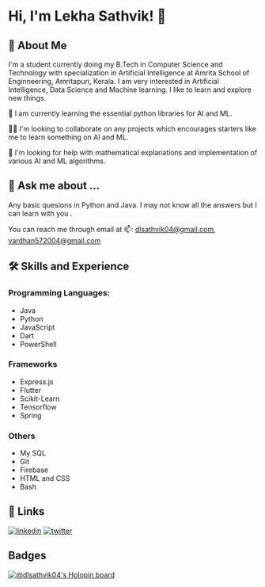 
# Hi, I'm Lekha Sathvik! 👋


## 🚀 About Me
I'm a student currently doing my B.Tech in Computer Science and Technology with specialization in Artificial Intelligence
at Amrita School of Enginneering, Amritapuri, Kerala.
I am very interested in Artificial Intelligence, Data Science and Machine learning. 
I like to learn and explore new things. 

🧠 I am currently learning the essential python libraries for AI and ML.
 

👯‍♀️ I'm looking to collaborate on any projects which encourages starters like me 
to learn something on AI and ML.


🤔 I'm looking for help with mathematical explanations and implementation of various AI and ML algorithms.

## 💬 Ask me about ...
Any basic quesions in Python and Java. I may not know all the answers but I can learn with you .

You can reach me through email at 📫: dlsathvik04@gmail.com, vardhan572004@gmail.com

## 🛠 Skills and Experience
<div>

### Programming Languages:

 <ul>
  <li>Java</li>
  <li>Python</li>
  <li>JavaScript</li>
  <li>Dart</li>
  <li>PowerShell</li>
 </ul>
 
 ### Frameworks
 
 <ul>
  <li>Express.js</li>
  <li>Flutter</li>
  <li>Scikit-Learn</li>
  <li>Tensorflow</li>
  <li>Spring</li>
 </ul>

 ### Others
 <ul>
  <li>My SQL</li>
  <li>Git</li>
  <li>Firebase</li>
  <li>HTML and CSS</li>
  <li>Bash</li>
 </ul>
<!--   <img src="https://github.com/devicons/devicon/blob/master/icons/java/java-original-wordmark.svg" title="Java" alt="Java" width="80" height="80"/>
  <img src="https://github.com/devicons/devicon/blob/master/icons/flutter/flutter-original.svg" title="Flutter" alt="Flutter" width="80" height="80"/>
  <img src="https://github.com/devicons/devicon/blob/master/icons/mysql/mysql-original-wordmark.svg" title="MySQL"  alt="MySQL" width="80" height="80"/>
  <img src="https://github.com/devicons/devicon/blob/master/icons/nodejs/nodejs-original-wordmark.svg" title="NodeJS" alt="NodeJS" width="80" height="80"/>&nbsp; -->
<!--   <img src="https://github.com/devicons/devicon/blob/master/icons/git/git-original.svg" title="Git" **alt="Git" width="80" height="80"/>
  <img src="https://github.com/devicons/devicon/blob/master/icons/python/python-original.svg" title="Python" **alt="Python" width="80" height="80"/> -->
 
</div>


## 🔗 Links

[![linkedin](https://img.shields.io/badge/linkedin-0A66C2?style=for-the-badge&logo=linkedin&logoColor=white)](https://www.linkedin.com/in/lekha-sathvik-devabathini-645105221/)
[![twitter](https://img.shields.io/badge/twitter-1DA1F2?style=for-the-badge&logo=twitter&logoColor=white)](https://twitter.com/dlsathvik04)

## Badges
[![@dlsathvik04's Holopin board](https://holopin.me/dlsathvik04)](https://holopin.io/@dlsathvik04)


